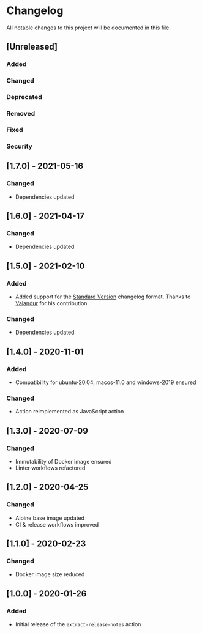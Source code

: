 <!-- SPDX-License-Identifier: MIT -->
# Changelog

All notable changes to this project will be documented in this file.

## [Unreleased]

### Added

### Changed

### Deprecated

### Removed

### Fixed

### Security

## [1.7.0] - 2021-05-16

### Changed

* Dependencies updated

## [1.6.0] - 2021-04-17

### Changed

* Dependencies updated

## [1.5.0] - 2021-02-10

### Added

* Added support for the [Standard Version](https://github.com/conventional-changelog/standard-version) changelog format. Thanks to [Valandur](https://github.com/Valandur) for his contribution.

### Changed

* Dependencies updated

## [1.4.0] - 2020-11-01

### Added

* Compatibility for ubuntu-20.04, macos-11.0 and windows-2019 ensured

### Changed

* Action reimplemented as JavaScript action

## [1.3.0] - 2020-07-09

### Changed

* Immutability of Docker image ensured
* Linter workflows refactored

## [1.2.0] - 2020-04-25

### Changed

* Alpine base image updated
* CI & release workflows improved

## [1.1.0] - 2020-02-23

### Changed

* Docker image size reduced

## [1.0.0] - 2020-01-26

### Added

* Initial release of the `extract-release-notes` action
